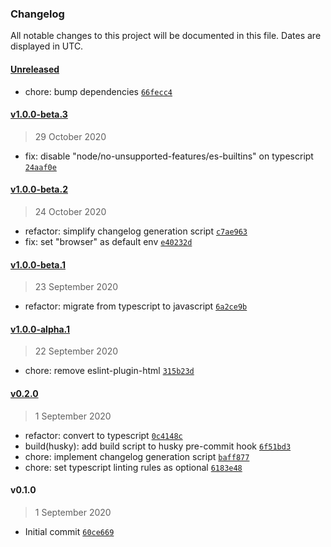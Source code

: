 ### Changelog

All notable changes to this project will be documented in this file. Dates are displayed in UTC.

#### [Unreleased](https://github.com/henriquehbr/eslint-config-hbr/compare/v1.0.0-beta.3...HEAD)

- chore: bump dependencies [`66fecc4`](https://github.com/henriquehbr/eslint-config-hbr/commit/66fecc4a1f020625da1ab029e0da023a2ae93e26)

#### [v1.0.0-beta.3](https://github.com/henriquehbr/eslint-config-hbr/compare/v1.0.0-beta.2...v1.0.0-beta.3)

> 29 October 2020

- fix: disable "node/no-unsupported-features/es-builtins" on typescript [`24aaf0e`](https://github.com/henriquehbr/eslint-config-hbr/commit/24aaf0e396abfc4fd45dd1a4ce225d35f782c80c)

#### [v1.0.0-beta.2](https://github.com/henriquehbr/eslint-config-hbr/compare/v1.0.0-beta.1...v1.0.0-beta.2)

> 24 October 2020

- refactor: simplify changelog generation script [`c7ae963`](https://github.com/henriquehbr/eslint-config-hbr/commit/c7ae963e622b4ccf59b13bcfc7c846ab09dcd2f9)
- fix: set "browser" as default env [`e40232d`](https://github.com/henriquehbr/eslint-config-hbr/commit/e40232d6dbc372ba66dd04ef9f10b17d5a7158d2)

#### [v1.0.0-beta.1](https://github.com/henriquehbr/eslint-config-hbr/compare/v1.0.0-alpha.1...v1.0.0-beta.1)

> 23 September 2020

- refactor: migrate from typescript to javascript [`6a2ce9b`](https://github.com/henriquehbr/eslint-config-hbr/commit/6a2ce9b4d2efa114e821bd4a208d55a6979e1f1f)

#### [v1.0.0-alpha.1](https://github.com/henriquehbr/eslint-config-hbr/compare/v0.2.0...v1.0.0-alpha.1)

> 22 September 2020

- chore: remove eslint-plugin-html [`315b23d`](https://github.com/henriquehbr/eslint-config-hbr/commit/315b23df1250b11c81caef73e0989ae190b0161a)

#### [v0.2.0](https://github.com/henriquehbr/eslint-config-hbr/compare/v0.1.0...v0.2.0)

> 1 September 2020

- refactor: convert to typescript [`0c4148c`](https://github.com/henriquehbr/eslint-config-hbr/commit/0c4148cbc14e6613199870fa92a2d63febeadad5)
- build(husky): add build script to husky pre-commit hook [`6f51bd3`](https://github.com/henriquehbr/eslint-config-hbr/commit/6f51bd3083f6d5cd1bd72546550276e39ee9fcaf)
- chore: implement changelog generation script [`baff877`](https://github.com/henriquehbr/eslint-config-hbr/commit/baff877c582a17f314afdefc404c9fefb957d53e)
- chore: set typescript linting rules as optional [`6183e48`](https://github.com/henriquehbr/eslint-config-hbr/commit/6183e48919b102f3966c830176381c3d6220997b)

#### v0.1.0

> 1 September 2020

- Initial commit [`60ce669`](https://github.com/henriquehbr/eslint-config-hbr/commit/60ce669d0755441daf2af850926902ac45d87322)
